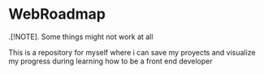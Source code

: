 # WebRoadmap

.[!NOTE].
Some things might not work at all

This is a repository for myself where i can save my proyects and visualize my progress during learning how to be a front end developer
